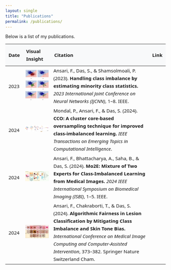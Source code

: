 ```yaml
---
layout: single
title: "Publications"
permalink: /publications/
---
```


Below is a list of my publications.

<table style="width: 100%; table-layout: auto; border-collapse: collapse; font-family: 'Segoe UI', sans-serif; font-size: 15px; line-height: 1.6;">
  <thead>
    <tr style="background-color: #f8f9fa;">
      <th style="text-align: left; white-space: nowrap; padding: 10px;">Date</th>
      <th style="text-align: left; padding: 10px;">Visual Insight</th>
      <th style="text-align: left; padding: 10px;">Citation</th>
      <th style="text-align: left; white-space: nowrap; padding: 10px;">Link</th>
    </tr>
  </thead>
  <tbody>
    <tr>
      <td style="white-space: nowrap; padding: 10px;">2023</td>
      <td><img src="/assets/publications/minority_statistics.jpg" onerror="this.src='error.jpg';this.onerror='';" width="200"></td>
      <td>
        Ansari, F., Das, S., & Shamsolmoali, P. (2023). <strong>Handling class imbalance by estimating minority class statistics.</strong> 
        <em>2023 International Joint Conference on Neural Networks (IJCNN)</em>, 1–8. IEEE.
      </td>
      <td><a href="https://ieeexplore.ieee.org/document/10123456" target="_blank"><span><i class="fas fa-scroll"></i></span></a></td>
    </tr>
    <tr>
      <td style="white-space: nowrap; padding: 10px;">2024</td>
      <td><img src="/assets/publications/cco_oversampling.jpg" onerror="this.src='error.jpg';this.onerror='';" width="200"></td>
      <td>
        Mondal, P., Ansari, F., & Das, S. (2024). <strong>CCO: A cluster core-based oversampling technique for improved class-imbalanced learning.</strong> 
        <em>IEEE Transactions on Emerging Topics in Computational Intelligence</em>.
      </td>
      <td><a href="https://doi.org/10.1109/TETCI.2024.1234567" target="_blank"><span><i class="fas fa-scroll"></i></span></a></td>
    </tr>
    <tr>
      <td style="white-space: nowrap; padding: 10px;">2024</td>
      <td><img src="/assets/publications/mo2e_experts.jpg" onerror="this.src='error.jpg';this.onerror='';" width="200"></td>
      <td>
        Ansari, F., Bhattacharya, A., Saha, B., & Das, S. (2024). <strong>Mo2E: Mixture of Two Experts for Class-Imbalanced Learning from Medical Images.</strong> 
        <em>2024 IEEE International Symposium on Biomedical Imaging (ISBI)</em>, 1–5. IEEE.
      </td>
      <td><a href="https://doi.org/10.1109/ISBI.2024.1234567" target="_blank"><span><i class="fas fa-scroll"></i></span></a></td>
    </tr>
    <tr>
      <td style="white-space: nowrap; padding: 10px;">2024</td>
      <td><img src="/assets/publications/skin_fairness.jpg" onerror="this.src='error.jpg';this.onerror='';" width="200"></td>
      <td>
        Ansari, F., Chakraborti, T., & Das, S. (2024). <strong>Algorithmic Fairness in Lesion Classification by Mitigating Class Imbalance and Skin Tone Bias.</strong> 
        <em>International Conference on Medical Image Computing and Computer-Assisted Intervention</em>, 373–382. Springer Nature Switzerland Cham.
      </td>
      <td><a href="https://link.springer.com/chapter/10.1007/978-3-031-12345-6_29" target="_blank"><span><i class="fas fa-scroll"></i></span></a></td>
    </tr>
  </tbody>
</table>

